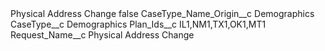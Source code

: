 <?xml version="1.0" encoding="UTF-8"?>
<CustomMetadata xmlns="http://soap.sforce.com/2006/04/metadata" xmlns:xsi="http://www.w3.org/2001/XMLSchema-instance" xmlns:xsd="http://www.w3.org/2001/XMLSchema">
    <label>Physical Address Change</label>
    <protected>false</protected>
    <values>
        <field>CaseType_Name_Origin__c</field>
        <value xsi:type="xsd:string">Demographics</value>
    </values>
    <values>
        <field>CaseType__c</field>
        <value xsi:type="xsd:string">Demographics</value>
    </values>
    <values>
        <field>Plan_Ids__c</field>
        <value xsi:type="xsd:string">IL1,NM1,TX1,OK1,MT1</value>
    </values>
    <values>
        <field>Request_Name__c</field>
        <value xsi:type="xsd:string">Physical Address Change</value>
    </values>
</CustomMetadata>
